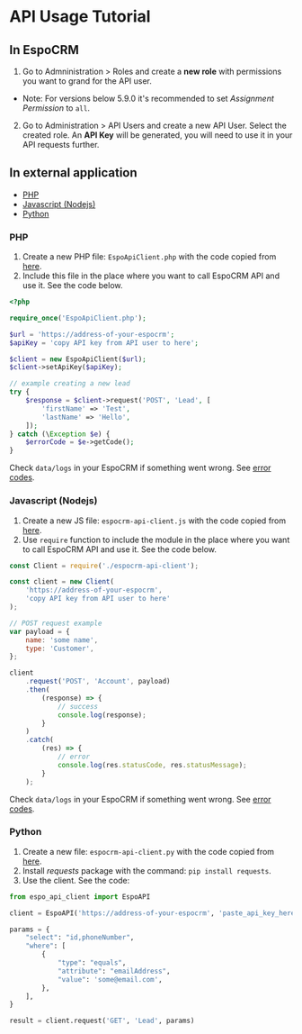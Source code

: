 # API Usage Tutorial

## In EspoCRM

1. Go to Admninistration > Roles and create a **new role** with permissions you want to grand for the API user.
  * Note: For versions below 5.9.0 it's recommended to set *Assignment Permission* to `all`.
2. Go to Administration > API Users and create a new API User. Select the created role. An **API Key** will be generated, you will need to use it in your API requests further.

## In external application

* [PHP](#php)
* [Javascript (Nodejs)](#javascript-nodejs)
* [Python](#python)

### PHP

1. Create a new PHP file: `EspoApiClient.php` with the code copied from [here](api-client-php.md#class).
2. Include this file in the place where you want to call EspoCRM API and use it. See the code below.

```php
<?php

require_once('EspoApiClient.php');

$url = 'https://address-of-your-espocrm';
$apiKey = 'copy API key from API user to here';

$client = new EspoApiClient($url);
$client->setApiKey($apiKey);

// example creating a new lead
try {
    $response = $client->request('POST', 'Lead', [
        'firstName' => 'Test',
        'lastName' => 'Hello',
    ]);
} catch (\Exception $e) {
    $errorCode = $e->getCode();
}
```

Check `data/logs` in your EspoCRM if something went wrong. See [error codes](api.md#error-codes).

### Javascript (Nodejs)

1. Create a new JS file: `espocrm-api-client.js` with the code copied from [here](api-client-js.md#module).
2. Use `require` function to include the module in the place where you want to call EspoCRM API and use it. See the code below.

```js
const Client = require('./espocrm-api-client');

const client = new Client(
    'https://address-of-your-espocrm',
    'copy API key from API user to here'
);

// POST request example
var payload = {
    name: 'some name',
    type: 'Customer',
};

client
    .request('POST', 'Account', payload)
    .then(
        (response) => {
            // success
            console.log(response);
        }
    )
    .catch(
        (res) => {
            // error
            console.log(res.statusCode, res.statusMessage);
        }
    );
```


Check `data/logs` in your EspoCRM if something went wrong. See [error codes](api.md#error-codes).

### Python

1. Create a new file: `espocrm-api-client.py` with the code copied from [here](api-client-python.md#class).
2. Install *requests* package with the command: `pip install requests`.
3. Use the client. See the code:

```python
from espo_api_client import EspoAPI

client = EspoAPI('https://address-of-your-espocrm', 'paste_api_key_here')

params = {
    "select": "id,phoneNumber",
    "where": [
        {
            "type": "equals",
            "attribute": "emailAddress",
            "value": 'some@email.com',
        },
    ],
}

result = client.request('GET', 'Lead', params)
```
